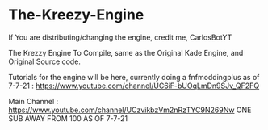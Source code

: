 # The-Kreezy-Engine
If You are distributing/changing the engine, credit me, CarlosBotYT


The Krezzy Engine
To Compile, same as the Original Kade Engine, and Original Source code.

Tutorials for the engine will be here, currently doing a fnfmoddingplus as of 7-7-21 : https://www.youtube.com/channel/UC6iF-bUOqLmDn9SJv_QF2FQ

Main Channel : https://www.youtube.com/channel/UCzvikbzVm2nRzTYC9N269Nw ONE SUB AWAY FROM 100 AS OF 7-7-21


